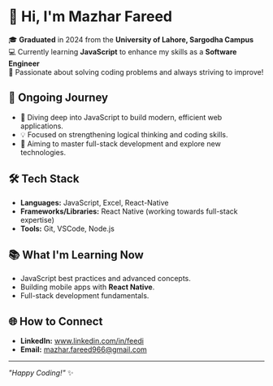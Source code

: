 # 👋 Hi, I'm Mazhar Fareed

🎓 **Graduated** in 2024 from the **University of Lahore, Sargodha Campus**  
💻 Currently learning **JavaScript** to enhance my skills as a **Software Engineer**  
🚀 Passionate about solving coding problems and always striving to improve!

## 🚧 Ongoing Journey
- 🌱 Diving deep into JavaScript to build modern, efficient web applications.
- 💡 Focused on strengthening logical thinking and coding skills.
- 🎯 Aiming to master full-stack development and explore new technologies.

## 🛠️ Tech Stack
- **Languages:** JavaScript, Excel, React-Native
- **Frameworks/Libraries:** React Native (working towards full-stack expertise)
- **Tools:** Git, VSCode, Node.js

## 📚 What I'm Learning Now
- JavaScript best practices and advanced concepts.
- Building mobile apps with **React Native**.
- Full-stack development fundamentals.

## 🌐 How to Connect
- **LinkedIn:** www.linkedin.com/in/feedi
- **Email:** mazhar.fareed966@gmail.com

---

_"Happy Coding!"_ ✨
